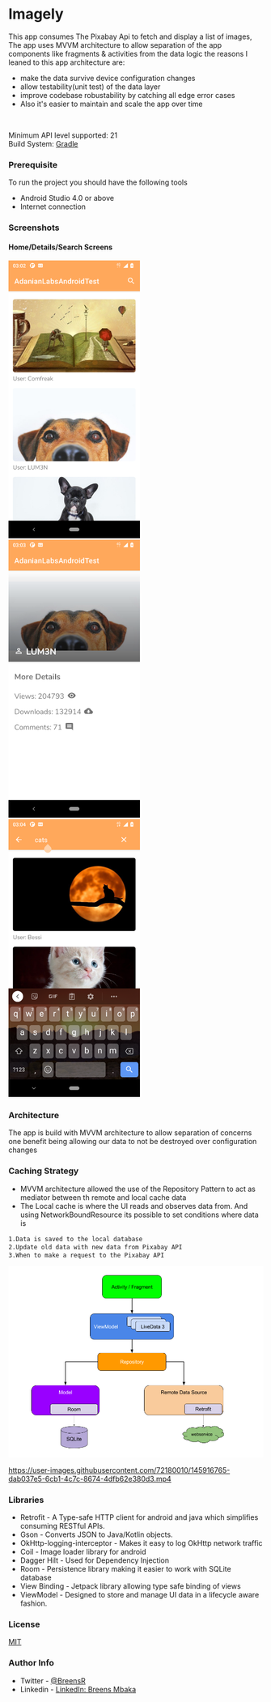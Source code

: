 # Imagely
This app consumes The Pixabay Api to fetch and display a list of images, The app uses MVVM architecture to allow separation of the app components like fragments & activities from the data logic the reasons I leaned to this app architecture are:
* make the data survive device configuration changes
* allow testability(unit test) of the data layer
* improve codebase robustability by catching all edge error cases
* Also it's easier to maintain and scale the app over time
<br>

Minimum API level supported: 21
<br>
Build System: [Gradle](https://gradle.org/)

### Prerequisite
To run the project you should have the following tools
* Android Studio 4.0 or above
* Internet connection

### Screenshots
#### Home/Details/Search Screens
<img src="/images/home.png" width="260">&emsp;
<img src="/images/details.png" width="260">
<img src="/images/search.png" width="260">

### Architecture
The app is build with MVVM architecture to allow separation of concerns one benefit being
allowing our data to not be destroyed over configuration changes

### Caching Strategy
* MVVM architecture allowed the use of the Repository Pattern to act as mediator between th remote and local cache data
* The Local cache is where the UI reads and observes data from. And using NetworkBoundResource its possible to set conditions where data is
```
1.Data is saved to the local database
2.Update old data with new data from Pixabay API
3.When to make a request to the Pixabay API
```
<img src="/images/mvvm_architecture.png">

https://user-images.githubusercontent.com/72180010/145916765-dab037e5-6cb1-4c7c-8674-4dfb62e380d3.mp4

### Libraries
* Retrofit - A Type-safe HTTP client for android and java which simplifies consuming RESTful APIs.
* Gson - Converts JSON to Java/Kotlin objects.
* OkHttp-logging-interceptor - Makes it easy to log OkHttp network traffic
* Coil - Image loader library for android
* Dagger Hilt - Used for Dependency Injection
* Room - Persistence library making it easier to work with SQLite database
* View Binding - Jetpack library allowing type safe binding of views
* ViewModel - Designed to store and manage UI data in a lifecycle aware fashion.

### License
[MIT](https://choosealicense.com/licenses/mit/)

### Author Info
* Twitter - [@BreensR](https://twitter.com/BreensR)
* Linkedin - [LinkedIn: Breens Mbaka](https://www.linkedin.com/in/breens-mbaka-b447781b9/)
